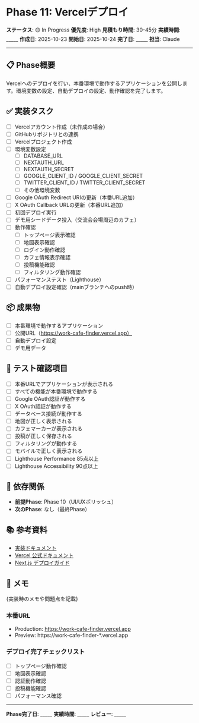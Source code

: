 # Phase 11: Vercelデプロイ

**ステータス**: 🟡 In Progress
**優先度**: High
**見積もり時間**: 30-45分
**実績時間**: _____
**作成日**: 2025-10-23
**開始日**: 2025-10-24
**完了日**: _____
**担当**: Claude

---

## 📋 Phase概要

Vercelへのデプロイを行い、本番環境で動作するアプリケーションを公開します。環境変数の設定、自動デプロイの設定、動作確認を完了します。

## ✅ 実装タスク

- [ ] Vercelアカウント作成（未作成の場合）
- [ ] GitHubリポジトリとの連携
- [ ] Vercelプロジェクト作成
- [ ] 環境変数設定
  - [ ] DATABASE_URL
  - [ ] NEXTAUTH_URL
  - [ ] NEXTAUTH_SECRET
  - [ ] GOOGLE_CLIENT_ID / GOOGLE_CLIENT_SECRET
  - [ ] TWITTER_CLIENT_ID / TWITTER_CLIENT_SECRET
  - [ ] その他環境変数
- [ ] Google OAuth Redirect URIの更新（本番URL追加）
- [ ] X OAuth Callback URLの更新（本番URL追加）
- [ ] 初回デプロイ実行
- [ ] デモ用シードデータ投入（交流会会場周辺のカフェ）
- [ ] 動作確認
  - [ ] トップページ表示確認
  - [ ] 地図表示確認
  - [ ] ログイン動作確認
  - [ ] カフェ情報表示確認
  - [ ] 投稿機能確認
  - [ ] フィルタリング動作確認
- [ ] パフォーマンステスト（Lighthouse）
- [ ] 自動デプロイ設定確認（mainブランチへのpush時）

## 📦 成果物

- [ ] 本番環境で動作するアプリケーション
- [ ] 公開URL（https://work-cafe-finder.vercel.app）
- [ ] 自動デプロイ設定
- [ ] デモ用データ

## 🧪 テスト確認項目

- [ ] 本番URLでアプリケーションが表示される
- [ ] すべての機能が本番環境で動作する
- [ ] Google OAuth認証が動作する
- [ ] X OAuth認証が動作する
- [ ] データベース接続が動作する
- [ ] 地図が正しく表示される
- [ ] カフェマーカーが表示される
- [ ] 投稿が正しく保存される
- [ ] フィルタリングが動作する
- [ ] モバイルで正しく表示される
- [ ] Lighthouse Performance 85点以上
- [ ] Lighthouse Accessibility 90点以上

## 📝 依存関係

- **前提Phase**: Phase 10（UI/UXポリッシュ）
- **次のPhase**: なし（最終Phase）

## 📚 参考資料

- [実装ドキュメント](../../implementation/20251023_11-vercel-deployment.md)
- [Vercel 公式ドキュメント](https://vercel.com/docs)
- [Next.js デプロイガイド](https://nextjs.org/docs/deployment)

## 📝 メモ

{実装時のメモや問題点を記載}

### 本番URL
- Production: https://work-cafe-finder.vercel.app
- Preview: https://work-cafe-finder-*.vercel.app

### デプロイ完了チェックリスト
- [ ] トップページ動作確認
- [ ] 地図表示確認
- [ ] 認証動作確認
- [ ] 投稿機能確認
- [ ] パフォーマンス確認

---

**Phase完了日**: _____
**実績時間**: _____
**レビュー**: _____
